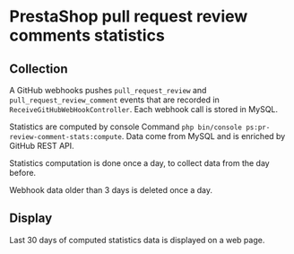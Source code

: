 # PrestaShop pull request review comments statistics

## Collection

A GitHub webhooks pushes `pull_request_review` and `pull_request_review_comment` events that are recorded in `ReceiveGitHubWebHookController`.
Each webhook call is stored in MySQL.

Statistics are computed by console Command `php bin/console ps:pr-review-comment-stats:compute`.
Data come from MySQL and is enriched by GitHub REST API.

Statistics computation is done once a day, to collect data from the day before.

Webhook data older than 3 days is deleted once a day.

## Display

Last 30 days of computed statistics data is displayed on a web page.
